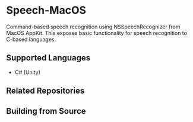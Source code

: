 # Speech-MacOS
Command-based speech recognition using NSSpeechRecognizer from MacOS AppKit. This exposes basic functionality for speech recognition to C-based languages.

## Supported Languages
- C# (Unity)

## Related Repositories

## Building from Source
